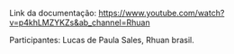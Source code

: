 Link da documentação: https://www.youtube.com/watch?v=p4khLMZYKZs&ab_channel=Rhuan

Participantes: Lucas de Paula Sales, Rhuan brasil.
